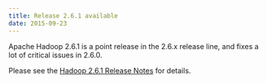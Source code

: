 ```yaml
---
title: Release 2.6.1 available
date: 2015-09-23
---
```

<!---
  Licensed under the Apache License, Version 2.0 (the "License");
  you may not use this file except in compliance with the License.
  You may obtain a copy of the License at

   http://www.apache.org/licenses/LICENSE-2.0

  Unless required by applicable law or agreed to in writing, software
  distributed under the License is distributed on an "AS IS" BASIS,
  WITHOUT WARRANTIES OR CONDITIONS OF ANY KIND, either express or implied.
  See the License for the specific language governing permissions and
  limitations under the License. See accompanying LICENSE file.
-->

Apache Hadoop 2.6.1 is a point release in the 2.6.x release line, and
fixes a lot of critical issues in 2.6.0.

Please see the [Hadoop 2.6.1 Release
Notes](http://hadoop.apache.org/docs/r2.6.1/hadoop-project-dist/hadoop-common/releasenotes.html)
for details.

